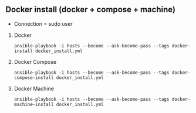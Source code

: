Docker install (docker + compose + machine)
-------------------------------------------
  - Connection = sudo user

1. Docker

	`ansible-playbook -i hosts --become --ask-become-pass --tags docker-install docker_install.yml`

2. Docker Compose

	`ansible-playbook -i hosts --become --ask-become-pass --tags docker-compose-install docker_install.yml`

2. Docker Machine

	`ansible-playbook -i hosts --become --ask-become-pass --tags docker-machine-install docker_install.yml`
